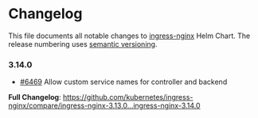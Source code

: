 # Changelog

This file documents all notable changes to [ingress-nginx](https://github.com/kubernetes/ingress-nginx) Helm Chart. The release numbering uses [semantic versioning](http://semver.org).

### 3.14.0

* [#6469](https://github.com/kubernetes/ingress-nginx/pull/6469) Allow custom service names for controller and backend

**Full Changelog**: https://github.com/kubernetes/ingress-nginx/compare/ingress-nginx-3.13.0...ingress-nginx-3.14.0
